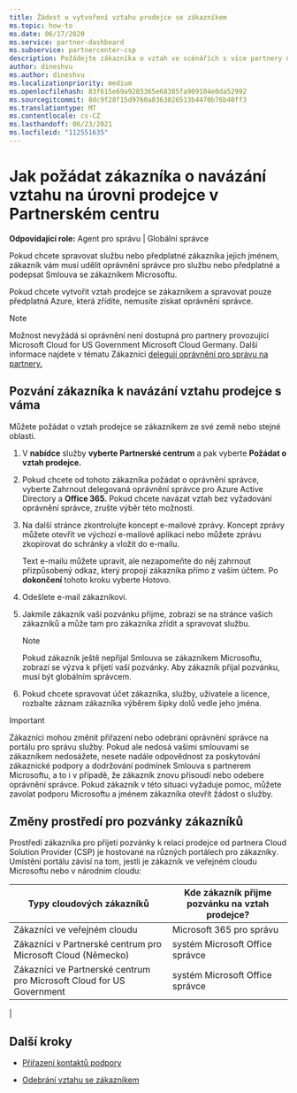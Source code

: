 ```yaml
---
title: Žádost o vytvoření vztahu prodejce se zákazníkem
ms.topic: how-to
ms.date: 06/17/2020
ms.service: partner-dashboard
ms.subservice: partnercenter-csp
description: Požádejte zákazníka o vztah ve scénářích s více partnery nebo ve více kanálech nebo pokud je potřeba obnovit delegovaná oprávnění správce pro zákazníka.
author: dineshvu
ms.author: dineshvu
ms.localizationpriority: medium
ms.openlocfilehash: 83f615e69a9285365e68305fa909104e0da52992
ms.sourcegitcommit: 8dc9f28f15d9760a8363826513b4470b76b40ff3
ms.translationtype: MT
ms.contentlocale: cs-CZ
ms.lasthandoff: 06/23/2021
ms.locfileid: "112551635"
---
```

# <a name="how-to-request-a-reseller-relationship-from-a-customer-in-partner-center"></a>Jak požádat zákazníka o navázání vztahu na úrovni prodejce v Partnerském centru

**Odpovídající role:** Agent pro správu | Globální správce

Pokud chcete spravovat službu nebo předplatné zákazníka jejich jménem, zákazník vám musí udělit oprávnění správce pro službu nebo předplatné a podepsat Smlouva se zákazníkem Microsoftu.

Pokud chcete vytvořit vztah prodejce se zákazníkem a spravovat pouze předplatná Azure, která zřídíte, nemusíte získat oprávnění správce.

>[!NOTE] 
>Možnost nevyžádá si oprávnění není dostupná pro partnery provozující Microsoft Cloud for US Government Microsoft Cloud Germany. Další informace najdete v tématu Zákazníci [delegují oprávnění pro správu na partnery.](customers-revoke-admin-privileges.md)

## <a name="invite-a-customer-to-establish-a-reseller-relationship-with-you"></a>Pozvání zákazníka k navázání vztahu prodejce s váma

Můžete požádat o vztah prodejce se zákazníkem ze své země nebo stejné oblasti.

1. V **nabídce** služby **vyberte Partnerské centrum** a pak vyberte **Požádat o vztah prodejce.**

2. Pokud chcete od tohoto zákazníka požádat o oprávnění správce, vyberte Zahrnout delegovaná oprávnění správce pro Azure Active Directory a **Office 365.** Pokud chcete navázat vztah bez vyžadování oprávnění správce, zrušte výběr této možnosti.

3. Na další stránce zkontrolujte koncept e-mailové zprávy. Koncept zprávy můžete otevřít ve výchozí e-mailové aplikaci nebo můžete zprávu zkopírovat do schránky a vložit do e-mailu.

   Text e-mailu můžete upravit, ale nezapomeňte do něj zahrnout přizpůsobený odkaz, který propojí zákazníka přímo z vaším účtem. Po **dokončení** tohoto kroku vyberte Hotovo.

4. Odešlete e-mail zákazníkovi.

5. Jakmile zákazník vaši pozvánku přijme, zobrazí  se na stránce vašich zákazníků a může tam pro zákazníka zřídit a spravovat službu.

   > [!NOTE]
   > Pokud zákazník ještě nepřijal Smlouva se zákazníkem Microsoftu, zobrazí se výzva k přijetí vaší pozvánky. Aby zákazník přijal pozvánku, musí být globálním správcem.

6. Pokud chcete spravovat účet zákazníka, služby, uživatele a licence, rozbalte záznam zákazníka výběrem šipky dolů vedle jeho jména.

> [!IMPORTANT]  
> Zákazníci mohou změnit přiřazení nebo odebrání oprávnění správce na portálu pro správu služby. Pokud ale nedosá vašimi smlouvami se zákazníkem nedosážete, nesete nadále odpovědnost za poskytování zákaznické podpory a dodržování podmínek Smlouva s partnerem Microsoftu, a to i v případě, že zákazník znovu přisoudí nebo odebere oprávnění správce. Pokud zákazník v této situaci vyžaduje pomoc, můžete zavolat podporu Microsoftu a jménem zákazníka otevřít žádost o služby.

## <a name="changes-to-the-customer-invitation-experience"></a>Změny prostředí pro pozvánky zákazníků

Prostředí zákazníka pro přijetí pozvánky k relaci prodejce od partnera Cloud Solution Provider (CSP) je hostované na různých portálech pro zákazníky. Umístění portálu závisí na tom, jestli je zákazník ve veřejném cloudu Microsoftu nebo v národním cloudu:

|Typy cloudových zákazníků  | Kde zákazník přijme pozvánku na vztah prodejce? |
|---------|---------
| Zákazníci ve veřejném cloudu | Microsoft 365 pro správu |
| Zákazníci v Partnerské centrum pro Microsoft Cloud (Německo) | systém Microsoft Office správce |
| Zákazníci ve Partnerské centrum pro Microsoft Cloud for US Government | systém Microsoft Office správce |
|

## <a name="next-steps"></a>Další kroky

- [Přiřazení kontaktů podpory](assign-support-contacts.md)

- [Odebrání vztahu se zákazníkem](remove-a-relationship.md)
